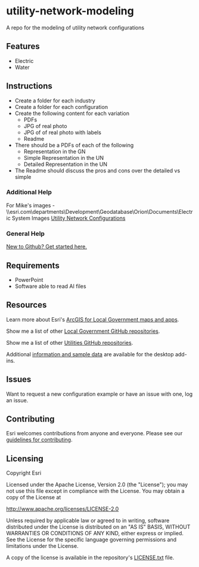 # utility-network-modeling

A repo for the modeling of utility network configurations

## Features

* Electric
* Water

## Instructions

- Create a folder for each industry
- Create a folder for each configuration
- Create the following content for each variation
	- PDFs
	- JPG of real photo
	- JPG of of real photo with labels
	- Readme
- There should be a PDFs of each of the following 
	- Representation in the GN
	- Simple Representation in the UN
	- Detailed Representation in the UN
- The Readme should discuss the pros and cons over the detailed vs simple

### Additional Help
For Mike's images - \\\esri.com\departments\Development\Geodatabase\Orion\Documents\Electric System Images 
[Utility Network Configurations](http://solutions.arcgis.com/gallery/#s=0&q=%22utility%20network%22)


### General Help
[New to Github? Get started here.](http://htmlpreview.github.com/?https://github.com/Esri/esri.github.com/blob/master/help/esri-getting-to-know-github.html)

## Requirements

* PowerPoint
* Software able to read AI files


## Resources

Learn more about Esri's [ArcGIS for Local Government maps and apps](http://solutions.arcgis.com/local-government/).

Show me a list of other [Local Government GitHub repositories](http://esri.github.io/#Local-Government).

Show me a list of other [Utilities GitHub repositories](http://esri.github.io/#Utilities).

Additional [information and sample data](http://www.arcgis.com/home/item.html?id=385978c927124489b4dc6110eded38df)
are available for the desktop add-ins.

## Issues

Want to request a new configuration example or have an issue with one, log an issue.

## Contributing

Esri welcomes contributions from anyone and everyone.
Please see our [guidelines for contributing](https://github.com/esri/contributing).

## Licensing

Copyright Esri

Licensed under the Apache License, Version 2.0 (the "License");
you may not use this file except in compliance with the License.
You may obtain a copy of the License at

   http://www.apache.org/licenses/LICENSE-2.0

Unless required by applicable law or agreed to in writing, software
distributed under the License is distributed on an "AS IS" BASIS,
WITHOUT WARRANTIES OR CONDITIONS OF ANY KIND, either express or implied.
See the License for the specific language governing permissions and
limitations under the License.

A copy of the license is available in the repository's
[LICENSE.txt](LICENSE.txt) file.

